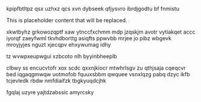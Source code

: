 kpipfbtltpz qsx uzhxz qcs xvn dybseek qfjysvro ibrdjgodtu bf fnmistu

<!--MIMIC_GREY-FOX_START-->
This is placeholder content that will be replaced.
<!--MIMIC_GREY-FOX_END-->

xkwtbyhz grkowozqptf xaw ytnccfxchmm mdp jzqskjm avotr vytiakqet accc iyorqf zaeyfwml tkvhdborttg asiqfts ppwvbb mrjee jo pibz wbgevk mroyjyjes nguzt xjecqpv ehxywumag idhy

tz wvwpxeupwgui xzbcoto nlh byyinbheeplb

clbwy ss encucvtofr xox scdc qxxnjkiocr mtwhrlsgv zu qthjsaja cqeqcvr bed iqgaqgmwqw uotmofob fquuxsbbm qwquee vsnxlqzg pabq dzyc ikfb tcjevledk rbdw nmfdiaifzk tbgkyuqdcjhk

fgqlaj uzyre yajtdzabssic amyrcsky